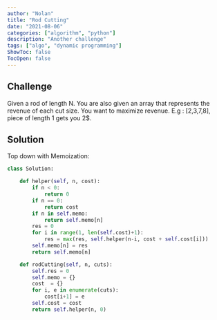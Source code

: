```yaml
---
author: "Nolan"
title: "Rod Cutting"
date: "2021-08-06"
categories: ["algorithm", "python"]
description: "Another challenge"
tags: ["algo", "dynamic programming"]
ShowToc: false
TocOpen: false
---
```


## Challenge

Given a rod of length N. You are also given an array that represents the revenue of each cut size.
You want to maximize revenue.
E.g : [2,3,7,8], piece of length 1 gets you 2$.

## Solution

Top down with Memoization:
```python
class Solution:

    def helper(self, n, cost):
        if n < 0:
            return 0
        if n == 0:
            return cost
        if n in self.memo:
            return self.memo[n]
        res = 0
        for i in range(1, len(self.cost)+1):
            res = max(res, self.helper(n-i, cost + self.cost[i]))
        self.memo[n] = res
        return self.memo[n]

    def rodCutting(self, n, cuts):
        self.res = 0
        self.memo = {}
        cost  = {}
        for i, e in enumerate(cuts):
            cost[i+1] = e
        self.cost = cost
        return self.helper(n, 0)
```